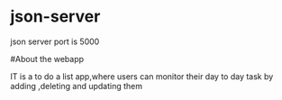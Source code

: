 # json-server
json server port is 5000


#About the webapp


IT is a to do a list app,where users can monitor their day to day task by adding ,deleting and updating them


